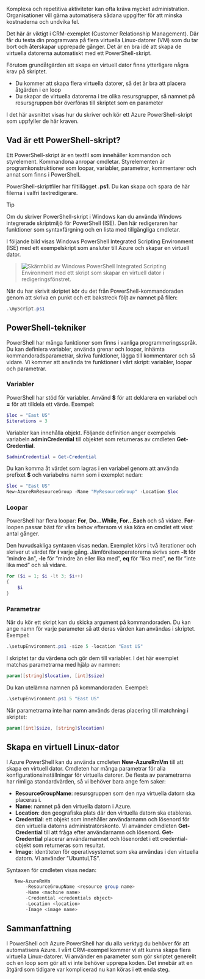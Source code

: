 Komplexa och repetitiva aktiviteter kan ofta kräva mycket administration. Organisationer vill gärna automatisera sådana uppgifter för att minska kostnaderna och undvika fel.

Det här är viktigt i CRM-exemplet (Customer Relationship Management). Där får du testa din programvara på flera virtuella Linux-datorer (VM) som du tar bort och återskapar upprepade gånger. Det är en bra idé att skapa de virtuella datorerna automatiskt med ett PowerShell-skript.

Förutom grundåtgärden att skapa en virtuell dator finns ytterligare några krav på skriptet. 
- Du kommer att skapa flera virtuella datorer, så det är bra att placera åtgärden i en loop
- Du skapar de virtuella datorerna i tre olika resursgrupper, så namnet på resursgruppen bör överföras till skriptet som en parameter

I det här avsnittet visas hur du skriver och kör ett Azure PowerShell-skript som uppfyller de här kraven.

## <a name="what-is-a-powershell-script"></a>Vad är ett PowerShell-skript?
Ett PowerShell-skript är en textfil som innehåller kommandon och styrelement. Kommandona anropar cmdletar. Styrelementen är programkonstruktioner som loopar, variabler, parametrar, kommentarer och annat som finns i PowerShell.

PowerShell-skriptfiler har filtillägget **.ps1**. Du kan skapa och spara de här filerna i valfri textredigerare. 

> [!TIP]
> Om du skriver PowerShell-skript i Windows kan du använda Windows integrerade skriptmiljö för PowerShell (ISE). Den här redigeraren har funktioner som syntaxfärgning och en lista med tillgängliga cmdletar.
>
I följande bild visas Windows PowerShell Integrated Scripting Environment (ISE) med ett exempelskript som ansluter till Azure och skapar en virtuell dator.

>![Skärmbild av Windows PowerShell Integrated Scripting Environment med ett skript som skapar en virtuell dator i redigeringsfönstret.](../media/7-windows-powershell-ise-screenshot.png)

När du har skrivit skriptet kör du det från PowerShell-kommandoraden genom att skriva en punkt och ett bakstreck följt av namnet på filen:

```powershell
.\myScript.ps1
```

## <a name="powershell-techniques"></a>PowerShell-tekniker
PowerShell har många funktioner som finns i vanliga programmeringsspråk. Du kan definiera variabler, använda grenar och loopar, inhämta kommandoradsparametrar, skriva funktioner, lägga till kommentarer och så vidare. Vi kommer att använda tre funktioner i vårt skript: variabler, loopar och parametrar.

### <a name="variables"></a>Variabler
PowerShell har stöd för variabler. Använd **$** för att deklarera en variabel och **=** för att tilldela ett värde. Exempel:

```powershell
$loc = "East US"
$iterations = 3
```

Variabler kan innehålla objekt. Följande definition anger exempelvis variabeln **adminCredential** till objektet som returneras av cmdleten **Get-Credential**.

```powershell
$adminCredential = Get-Credential
```

Du kan komma åt värdet som lagras i en variabel genom att använda prefixet **$** och variabelns namn som i exemplet nedan: 

```powershell
$loc = "East US"
New-AzureRmResourceGroup -Name "MyResourceGroup" -Location $loc
```

### <a name="loops"></a>Loopar
PowerShell har flera loopar: **For**, **Do...While**, **For...Each** och så vidare. **For**-loopen passar bäst för våra behov eftersom vi ska köra en cmdlet ett visst antal gånger.

Den huvudsakliga syntaxen visas nedan. Exemplet körs i två iterationer och skriver ut värdet för **i** varje gång. Jämförelseoperatorerna skrivs som **-lt** för ”mindre än”, **-le** för ”mindre än eller lika med”, **eq** för ”lika med”, **ne** för ”inte lika med” och så vidare.

```powershell
For ($i = 1; $i -lt 3; $i++)
{
    $i
}
```

### <a name="parameters"></a>Parametrar
När du kör ett skript kan du skicka argument på kommandoraden. Du kan ange namn för varje parameter så att deras värden kan användas i skriptet. Exempel:

```powershell
.\setupEnvironment.ps1 -size 5 -location "East US"
```

I skriptet tar du värdena och gör dem till variabler. I det här exemplet matchas parametrarna med hjälp av namnen:

```powershell
param([string]$location, [int]$size)
```

Du kan utelämna namnen på kommandoraden. Exempel:

```powershell
.\setupEnvironment.ps1 5 "East US"
```

När parametrarna inte har namn används deras placering till matchning i skriptet:

```powershell
param([int]$size, [string]$location)
```

## <a name="how-to-create-a-linux-virtual-machine"></a>Skapa en virtuell Linux-dator
I Azure PowerShell kan du använda cmdleten **New-AzureRmVm** till att skapa en virtuell dator. Cmdleten har många parametrar för alla konfigurationsinställningar för virtuella datorer. De flesta av parametrarna har rimliga standardvärden, så vi behöver bara ange fem saker:

- **ResourceGroupName**: resursgruppen som den nya virtuella datorn ska placeras i.
- **Name**: namnet på den virtuella datorn i Azure.
- **Location**: den geografiska plats där den virtuella datorn ska etableras.
- **Credential**: ett objekt som innehåller användarnamn och lösenord för den virtuella datorns administratörskonto. Vi använder cmdleten **Get-Credential** till att fråga efter användarnamn och lösenord. **Get-Credential** placerar användarnamnet och lösenordet i ett credential-objekt som returneras som resultat.
- **Image**: identiteten för operativsystemet som ska användas i den virtuella datorn. Vi använder ”UbuntuLTS”.

Syntaxen för cmdleten visas nedan:

```powershell
   New-AzureRmVm 
       -ResourceGroupName <resource group name> 
       -Name <machine name> 
       -Credential <credentials object> 
       -Location <location> 
       -Image <image name>
```

## <a name="summary"></a>Sammanfattning
I PowerShell och Azure PowerShell har du alla verktyg du behöver för att automatisera Azure. I vårt CRM-exempel kommer vi att kunna skapa flera virtuella Linux-datorer. Vi använder en parameter som gör skriptet generellt och en loop som gör att vi inte behöver upprepa koden. Det innebär att en åtgärd som tidigare var komplicerad nu kan köras i ett enda steg.